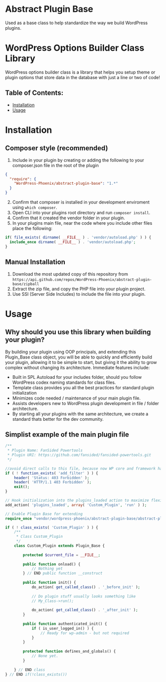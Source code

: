 # Abstract Plugin Base
Used as a base class to help standardize the way we build WordPress plugins.

# WordPress Options Builder Class Library

WordPress options builder class is a library that helps you setup theme or plugin options that store data in the database with just a line or two of code!

## Table of Contents:
- [Installation](#installation)
- [Usage](#usage)

# Installation

## Composer style (recommended)

1. Include in your plugin by creating or adding the following to your composer.json file in the root of the plugin
```json
{
  "require": {
    "WordPress-Phoenix/abstract-plugin-base": "1.*"
  }
}
```
2. Confirm that composer is installed in your development enviroment using `which composer`.
3. Open CLI into your plugins root directory and run `composer install`.
4. Confirm that it created the vendor folder in your plugin.
5. In your plugins main file, near the code where you include other files place the following:
```php
if( file_exists( dirname( __FILE__ ) . 'vendor/autoload.php' ) ) {
  include_once dirname( __FILE__ ) . 'vendor/autoload.php';
}
```

## Manual Installation
1. Download the most updated copy of this repository from `https://api.github.com/repos/WordPress-Phoenix/abstract-plugin-base/zipball`
2. Extract the zip file, and copy the PHP file into your plugin project.
3. Use SSI (Server Side Includes) to include the file into your plugin.

# Usage

## Why should you use this library when building your plugin?
By building your plugin using OOP principals, and extending this Plugin_Base class object, you will be able to quickly and efficiently build
your plugin, allowing it to be simple to start, but giving it the ability to grow complex without changing its architecture. Immediate 
features include:
- Built in SPL Autoload for your includes folder, should you follow WordPress codex naming standards for class files.
- Template class provides you all the best practices for standard plugin initialization
- Minimizes code needed / maintenance of your main plugin file.
- Assists developers new to WordPress plugin development in file / folder architecture.
- By starting all your plugins with the same architecture, we create a standard thats better for the dev community.

## Simplist example of the main plugin file

```php
/**
 * Plugin Name: FanSided Powertools
 * Plugin URI: https://github.com/fansided/fansided-powertools.git
 */

//avoid direct calls to this file, because now WP core and framework has been used
if ( ! function_exists( 'add_filter' ) ) {
	header( 'Status: 403 Forbidden' );
	header( 'HTTP/1.1 403 Forbidden' );
	exit();
}

// Hook initialization into the plugins_loaded action to maximize flexibility of hooks and filters
add_action( 'plugins_loaded', array( 'Custom_Plugin', 'run' ) );

// Enable Plugin Base for extending
require_once "vendor/wordpress-phoenix/abstract-plugin-base/abstract-plugin-base.php";

if ( ! class_exists( 'Custom_Plugin' ) ) {
	/**
	 * Class Custom_Plugin
	 */
	class Custom_Plugin extends Plugin_Base {
		
		protected $current_file = __FILE__;
		
		public function onload() {
			// Nothing yet
		} // END public function __construct
		
		public function init() {
			do_action( get_called_class() . '_before_init' );
			
			// Do plugin stuff usually looks something like
			// My_Class->run();
			
			do_action( get_called_class() . '_after_init' );
		}
		
		public function authenticated_init() {
			if ( is_user_logged_in() ) {
			    // Ready for wp-admin - but not required 
			}
		}
		
		protected function defines_and_globals() {
		    // None yet.
		}
		
	} // END class
} // END if(!class_exists())

```
